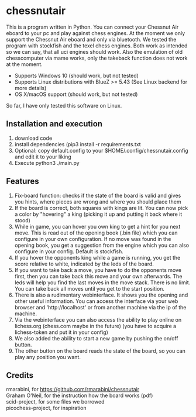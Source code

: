# chessnutair
This is a program written in Python. You can connect your Chessnut Air eboard to your pc and play against chess engines.
At the moment we only support the Chessnut Air eboard and only via bluetooth. We tested the program with stockfish and 
the texel chess engines. Both work as intended so we can say, that all uci engines should work. Also the emulation of 
old chesscomputer via mame works, only the takeback function does not work at the moment. 

 * Supports Windows 10 (should work, but not tested)
 * Supports Linux distributions with BlueZ >= 5.43 (See Linux backend for more details)
 * OS X/macOS support (should work, but not tested)

So far, I have only tested this software on Linux.

## Installation and execution
 1. download code
 2. install dependencies (pip3 install -r requirements.txt
 3. Optional: copy default.config to your $HOME/.config/chessnutair.config and edit it to your liking
 4. Execute python3 ./main.py
 

## Features
 1. Fix-board function: checks if the state of the board is valid and gives you hints, where pieces are wrong and 
 where you should place them
 2. If the board is correct, both squares with kings are lit. You can now pick a color by "hovering" a king (picking it 
 up and putting it back where it stood)
 3. While in game, you can hover you own king to get a hint for you next move. This is read out of the opening book 
 (.bin file) which you can configure in your own configuration. If no move was found in the opening book, you get a 
 suggestion from the engine which you can also configure in your config. Default is stockfish.
 4. If you hover the opponents king while a game is running, you get the score relative to white, indicated by the leds
 of the board.
 5. If you want to take back a move, you have to do the opponents move first, then you can take back this move and your
 own afterwards. The leds will help you find the last moves in the move stack. There is no limit. You can take back all
 moves until you get to the start position.
 6. There is also a rudimentary webinterface. It shows you the opening and other useful information. You can access the
interface via your web browser and 'http://localhost' or from another machine via the ip of the machine.
 7. Via the webinterface you can also access the ability to play online on lichess.org (chess.com maybe in the future)
 (you have to acquire a lichess-token and put it in your config)
 8. We also added the ability to start a new game by pushing the on/off button.
 9. The other button on the board reads the state of the board, so you can play any position you want.
## Credits
 rmarabini, for https://github.com/rmarabini/chessnutair \
 Graham O'Neil, for the instruction how the board works (pdf) \
 scid-project, for some files we borrowed \
 picochess-project, for inspiration 
 
